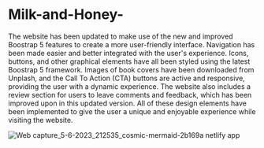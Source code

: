 # Milk-and-Honey-


<p>
  The website has been updated to make use of the new and improved Boostrap 5 features to create a more user-friendly interface. Navigation has been made easier and better integrated with the user's experience. Icons, buttons, and other graphical elements have all been styled using the latest Boostrap 5 framework. Images of book covers have been downloaded from Unplash, and the Call To Action (CTA) buttons are active and responsive, providing the user with a dynamic experience. The website also includes a review section for users to leave comments and feedback, which has been improved upon in this updated version. All of these design elements have been implemented to give the user a unique and enjoyable experience while visiting the website.
</p>

![Web capture_5-6-2023_212535_cosmic-mermaid-2b169a netlify app](https://github.com/lotsun/Milk-and-Honey-/assets/50834895/38b4b64b-75a8-4c04-8ee5-dc688e3b11c6)
